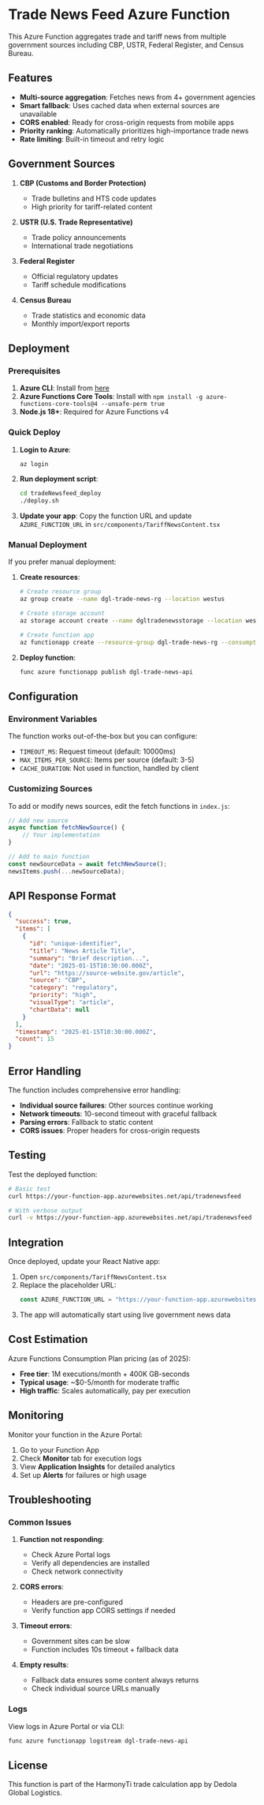 # Trade News Feed Azure Function

This Azure Function aggregates trade and tariff news from multiple government sources including CBP, USTR, Federal Register, and Census Bureau.

## Features

- **Multi-source aggregation**: Fetches news from 4+ government agencies
- **Smart fallback**: Uses cached data when external sources are unavailable
- **CORS enabled**: Ready for cross-origin requests from mobile apps
- **Priority ranking**: Automatically prioritizes high-importance trade news
- **Rate limiting**: Built-in timeout and retry logic

## Government Sources

1. **CBP (Customs and Border Protection)**
   - Trade bulletins and HTS code updates
   - High priority for tariff-related content

2. **USTR (U.S. Trade Representative)**
   - Trade policy announcements
   - International trade negotiations

3. **Federal Register**
   - Official regulatory updates
   - Tariff schedule modifications

4. **Census Bureau**
   - Trade statistics and economic data
   - Monthly import/export reports

## Deployment

### Prerequisites

1. **Azure CLI**: Install from [here](https://docs.microsoft.com/en-us/cli/azure/install-azure-cli)
2. **Azure Functions Core Tools**: Install with `npm install -g azure-functions-core-tools@4 --unsafe-perm true`
3. **Node.js 18+**: Required for Azure Functions v4

### Quick Deploy

1. **Login to Azure**:
   ```bash
   az login
   ```

2. **Run deployment script**:
   ```bash
   cd tradeNewsfeed_deploy
   ./deploy.sh
   ```

3. **Update your app**: Copy the function URL and update `AZURE_FUNCTION_URL` in `src/components/TariffNewsContent.tsx`

### Manual Deployment

If you prefer manual deployment:

1. **Create resources**:
   ```bash
   # Create resource group
   az group create --name dgl-trade-news-rg --location westus
   
   # Create storage account
   az storage account create --name dgltradenewsstorage --location westus --resource-group dgl-trade-news-rg --sku Standard_LRS
   
   # Create function app
   az functionapp create --resource-group dgl-trade-news-rg --consumption-plan-location westus --runtime node --runtime-version 18 --functions-version 4 --name dgl-trade-news-api --storage-account dgltradenewsstorage
   ```

2. **Deploy function**:
   ```bash
   func azure functionapp publish dgl-trade-news-api
   ```

## Configuration

### Environment Variables

The function works out-of-the-box but you can configure:

- `TIMEOUT_MS`: Request timeout (default: 10000ms)
- `MAX_ITEMS_PER_SOURCE`: Items per source (default: 3-5)
- `CACHE_DURATION`: Not used in function, handled by client

### Customizing Sources

To add or modify news sources, edit the fetch functions in `index.js`:

```javascript
// Add new source
async function fetchNewSource() {
    // Your implementation
}

// Add to main function
const newSourceData = await fetchNewSource();
newsItems.push(...newSourceData);
```

## API Response Format

```json
{
  "success": true,
  "items": [
    {
      "id": "unique-identifier",
      "title": "News Article Title",
      "summary": "Brief description...",
      "date": "2025-01-15T10:30:00.000Z",
      "url": "https://source-website.gov/article",
      "source": "CBP",
      "category": "regulatory",
      "priority": "high",
      "visualType": "article",
      "chartData": null
    }
  ],
  "timestamp": "2025-01-15T10:30:00.000Z",
  "count": 15
}
```

## Error Handling

The function includes comprehensive error handling:

- **Individual source failures**: Other sources continue working
- **Network timeouts**: 10-second timeout with graceful fallback
- **Parsing errors**: Fallback to static content
- **CORS issues**: Proper headers for cross-origin requests

## Testing

Test the deployed function:

```bash
# Basic test
curl https://your-function-app.azurewebsites.net/api/tradenewsfeed

# With verbose output
curl -v https://your-function-app.azurewebsites.net/api/tradenewsfeed
```

## Integration

Once deployed, update your React Native app:

1. Open `src/components/TariffNewsContent.tsx`
2. Replace the placeholder URL:
   ```javascript
   const AZURE_FUNCTION_URL = "https://your-function-app.azurewebsites.net/api/tradenewsfeed";
   ```
3. The app will automatically start using live government news data

## Cost Estimation

Azure Functions Consumption Plan pricing (as of 2025):

- **Free tier**: 1M executions/month + 400K GB-seconds
- **Typical usage**: ~$0-5/month for moderate traffic
- **High traffic**: Scales automatically, pay per execution

## Monitoring

Monitor your function in the Azure Portal:

1. Go to your Function App
2. Check **Monitor** tab for execution logs
3. View **Application Insights** for detailed analytics
4. Set up **Alerts** for failures or high usage

## Troubleshooting

### Common Issues

1. **Function not responding**:
   - Check Azure Portal logs
   - Verify all dependencies are installed
   - Check network connectivity

2. **CORS errors**:
   - Headers are pre-configured
   - Verify function app CORS settings if needed

3. **Timeout errors**:
   - Government sites can be slow
   - Function includes 10s timeout + fallback data

4. **Empty results**:
   - Fallback data ensures some content always returns
   - Check individual source URLs manually

### Logs

View logs in Azure Portal or via CLI:

```bash
func azure functionapp logstream dgl-trade-news-api
```

## License

This function is part of the HarmonyTi trade calculation app by Dedola Global Logistics. 